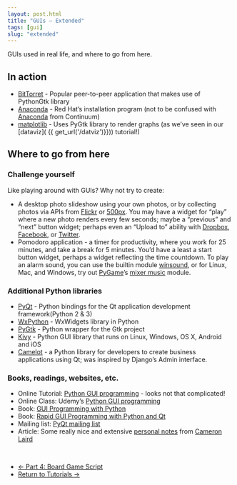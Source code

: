 ```yaml
---
layout: post.html
title: "GUIs – Extended"
tags: [gui]
slug: "extended"
---
```


GUIs used in real life, and where to go from here.

## In action

* [BitTorret](http://www.bittorrent.com/) - Popular peer-to-peer application that makes use of PythonGtk library
* [Anaconda](http://fedoraproject.org/projects/anaconda-installer/) - Red Hat’s installation program (not to be confused with [Anaconda](http://continuum.io/downloads) from Continuum)
* [matplotlib](http://matplotlib.org/) - Uses PyGtk library to render graphs (as we’ve seen in our [dataviz]( {{ get_url('/datviz')}})) tutorial!)

## Where to go from here

### Challenge yourself

Like playing around with GUIs? Why not try to create:

* A desktop photo slideshow using your own photos, or by collecting photos via APIs from [Flickr](http://www.flickr.com/services/api/) or [500px](http://developers.500px.com/).  You may have a widget for “play” where a new photo renders every few seconds; maybe a “previous” and “next” button widget; perhaps even an “Upload to” ability with [Dropbox](https://www.dropbox.com/developers/core/docs), [Facebook](https://developers.facebook.com/docs/graph-api/reference/v2.2/photo), or [Twitter](https://dev.twitter.com/rest/reference/post/statuses/update).
* Pomodoro application - a timer for productivity, where you work for 25 minutes, and take a break for 5 minutes.  You’d have a least a start button widget, perhaps a widget reflecting the time countdown. To play an alarm sound, you can use the builtin module [winsound](https://docs.python.org/2/library/winsound.html), or for Linux, Mac, and Windows, try out [PyGame](http://pygame.org/news.html)’s [mixer music](http://www.pygame.org/docs/ref/music.html) module.


### Additional Python libraries

* [PyQt](http://sourceforge.net/projects/pyqt/) - Python bindings for the Qt application development framework(Python 2 & 3)
* [WxPython](http://www.wxpython.org/) - WxWidgets library in Python
* [PyGtk](http://www.pygtk.org/) - Python wrapper for the Gtk project
* [Kivy](http://kivy.org/) - Python GUI library that runs on Linux, Windows, OS X, Android and iOS
* [Camelot](http://www.python-camelot.com/) - a Python library for developers to create business applications using Qt; was inspired by Django’s Admin interface.


### Books, readings, websites, etc.

* Online Tutorial: [Python GUI programming](http://www.pythoncentral.io/introduction-python-gui-development/) - looks not that complicated!
* Online Class: Udemy’s [Python GUI programming](https://www.udemy.com/python-gui-programming/)
* Book: [GUI Programming with Python](http://www.commandprompt.com/community/pyqt/)
* Book: [Rapid GUI Programming with Python and Qt](http://www.qtrac.eu/pyqtbook.html)
* Mailing list: [PyQt mailing list](http://www.riverbankcomputing.com/mailman/listinfo/pyqt)
* Article: Some really nice and extensive [personal notes](http://phaseit.net/claird/comp.lang.python/python_GUI.html) from [Cameron Laird](https://wiki.python.org/moin/CameronLaird)


<br/>
<nav>
  <ul class="pager">
    <li class="previous"><a href="{{ get_url('/gui/part-4/') }}"><span aria-hidden="true">&larr;</span> Part 4: Board Game Script</a></li>
    <li class="next"><a href="{{ get_url('/tutorials/') }}">Return to Tutorials <span aria-hidden="true">&rarr;</span></a></li>
  </ul>
</nav>
